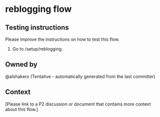 # reblogging flow

## Testing instructions

Please improve the instructions on how to test this flow.

1. Go to /setup/reblogging.

## Owned by

@alshakero (Tentative - automatically generated from the last committer)

## Context

[Please link to a P2 discussion or document that contains more context about this flow.]

